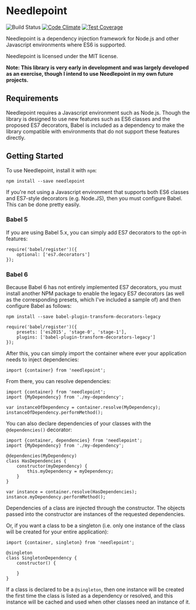 # Needlepoint

![Build Status](https://travis-ci.org/andrewmunsell/needlepoint.svg) [![Code Climate](https://codeclimate.com/github/andrewmunsell/needlepoint/badges/gpa.svg)](https://codeclimate.com/github/andrewmunsell/needlepoint) [![Test Coverage](https://codeclimate.com/github/andrewmunsell/needlepoint/badges/coverage.svg)](https://codeclimate.com/github/andrewmunsell/needlepoint/coverage)

Needlepoint is a dependency injection framework for Node.js and other Javascript
environments where ES6 is supported.

Needlepoint is licensed under the MIT license.

**Note: This library is very early in development and was largely developed as
an exercise, though I intend to use Needlepoint in my own future projects.**

## Requirements

Needlepoint requires a Javascript environment such as Node.js. Though
the library is designed to use new features such as ES6 classes and the proposed
ES7 decorators, Babel is included as a dependency to make the library compatible
with environments that do not support these features directly.

## Getting Started

To use Needlepoint, install it with `npm`:

```
npm install --save needlepoint
```

If you're not using a Javascript environment that supports both ES6 classes and
ES7-style decorators (e.g. Node.JS), then you must configure Babel. This can be
done pretty easily.

### Babel 5

If you are using Babel 5.x, you can simply add ES7 decorators to the opt-in features:

```
require('babel/register')({
    optional: ['es7.decorators']
});
```

### Babel 6

Because Babel 6 has not entirely implemented ES7 decorators, you must install another NPM package
 to enable the legacy ES7 decorators (as well as the corresponding presets, which I've included
 a sample of) and then configure Babel as follows:

```
npm install --save babel-plugin-transform-decorators-legacy
```

```
require('babel/register')({
    presets: ['es2015', 'stage-0', 'stage-1'],
    plugins: ['babel-plugin-transform-decorators-legacy']
});
```

After this, you can simply import the container where ever your application
needs to inject dependencies:

```
import {container} from 'needlepoint';
```

From there, you can resolve dependencies:

```
import {container} from 'needlepoint';
import {MyDependency} from './my-dependency';

var instanceOfDependency = container.resolve(MyDependency);
instanceOfDependency.performMethod();
```

You can also declare dependencies of your classes with the `@dependencies()`
decorator:

```
import {container, dependencies} from 'needlepoint';
import {MyDependency} from './my-dependency';

@dependencies(MyDependency)
class HasDependencies {
    constructor(myDependency) {
        this.myDependency = myDependency;
    }
}

var instance = container.resolve(HasDependencies);
instance.myDependency.performMethod();
```

Dependencies of a class are injected through the constructor. The objects passed
into the constructor are instances of the requested dependencies.

Or, if you want a class to be a singleton (i.e. only one instance of the class
will be created for your entire application):

```
import {container, singleton} from 'needlepoint';

@singleton
class SingletonDependency {
    constructor() {

    }
}
```

If a class is declared to be a `@singleton`, then one instance will be created
the first time the class is listed as a dependency or resolved, and this
instance will be cached and used when other classes need an instance of it.
